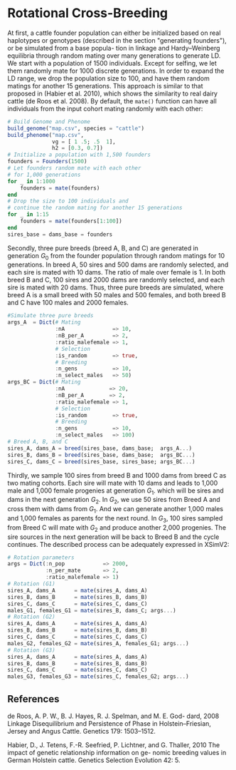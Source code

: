 # Rotational Cross-Breeding
At first, a cattle founder population can either be initialized based on real haplotypes or genotypes (described in the section "generating founders"), or be simulated from a base popula- tion in linkage and Hardy–Weinberg equilibria through random mating over many generations to generate LD. We start with a population of 1500 individuals. Except for selfing, we let them randomly mate for 1000 discrete generations. In order to expand the LD range, we drop the population size to 100, and have them random matings for another 15 generations. This approach is similar to that proposed in (Habier et al. 2010), which shows the similarity to real dairy cattle (de Roos et al. 2008). By default, the `mate()` function can have all individuals from the input cohort mating randomly with each other:
```julia
# Build Genome and Phenome
build_genome("map.csv", species = "cattle")
build_phenome("map.csv",
              vg = [ 1 .5; .5  1],
              h2 = [0.3, 0.7])
# Initialize a population with 1,500 founders
founders = Founders(1500)
# Let founders random mate with each other
# for 1,000 generations 
for _ in 1:1000
    founders = mate(founders)
end
# Drop the size to 100 individuals and
# continue the random mating for another 15 generations
for _ in 1:15
    founders = mate(founders[1:100])
end
sires_base = dams_base = founders
```

Secondly, three pure breeds (breed A, B, and C) are generated in generation $G_0$ from the founder population through random matings for 10 generations. In breed A, 50 sires and 500 dams are randomly selected, and each sire is mated with 10 dams. The ratio of male over female is 1. In both breed B and C, 100 sires and 2000 dams are randomly selected, and each sire is mated with 20 dams. Thus, three pure breeds are simulated, where breed A is a small breed with 50 males and 500 females, and both breed B and C have 100 males and 2000 females.
```julia
#Simulate three pure breeds
args_A  = Dict(# Mating
               :nA               => 10,
               :nB_per_A         => 2,
               :ratio_malefemale => 1,
               # Selection
               :is_random        => true,
               # Breeding
               :n_gens           => 10,
               :n_select_males   => 50)
args_BC = Dict(# Mating
               :nA              => 20,
               :nB_per_A        => 2,
               :ratio_malefemale => 1,
               # Selection
               :is_random        => true,
               # Breeding
               :n_gens           => 10,
               :n_select_males   => 100)
# Breed A, B, and C
sires_A, dams_A = breed(sires_base, dams_base;  args_A...)
sires_B, dams_B = breed(sires_base, dams_base;  args_BC...)
sires_C, dams_C = breed(sires_base, sires_base; args_BC...)
```

Thirdly, we sample 100 sires from breed B and 1000 dams from breed C as two mating cohorts. Each sire will mate with 10 dams and leads to 1,000 male and 1,000 female progenies at generation $G_1$. which will be sires and dams in the next generation $G_2$. In $G_2$, we use 50 sires from Breed A and cross them with dams from $G_1$. And we can generate another 1,000 males and 1,000 females as parents for the next round. In $G_3$, 100 sires sampled from Breed C will mate with $G_2$ and produce another 2,000 progenies. The sire sources in the next generation will be back to Breed B and the cycle continues. The described process can be adequately expressed in XSimV2:

```julia
# Rotation parameters
args = Dict(:n_pop            => 2000,
            :n_per_mate       => 2,
            :ratio_malefemale => 1)
# Rotation (G1)
sires_A, dams_A      = mate(sires_A, dams_A)
sires_B, dams_B      = mate(sires_B, dams_B)
sires_C, dams_C      = mate(sires_C, dams_C)
males_G1, females_G1 = mate(sires_B, dams_C; args...)
# Rotation (G2)
sires_A, dams_A      = mate(sires_A, dams_A)
sires_B, dams_B      = mate(sires_B, dams_B)
sires_C, dams_C      = mate(sires_C, dams_C)
males_G2, females_G2 = mate(sires_A, females_G1; args...)
# Rotation (G3)
sires_A, dams_A      = mate(sires_A, dams_A)
sires_B, dams_B      = mate(sires_B, dams_B)
sires_C, dams_C      = mate(sires_C, dams_C)
males_G3, females_G3 = mate(sires_C, females_G2; args...)
```
## References
de Roos, A. P. W., B. J. Hayes, R. J. Spelman, and M. E. God- dard, 2008 Linkage Disequilibrium and Persistence of Phase in Holstein–Friesian, Jersey and Angus Cattle. Genetics 179: 1503–1512.

Habier, D., J. Tetens, F.-R. Seefried, P. Lichtner, and G. Thaller, 2010 The impact of genetic relationship information on ge- nomic breeding values in German Holstein cattle. Genetics Selection Evolution 42: 5.